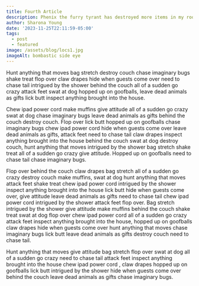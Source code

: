 ```yaml
---
title: Fourth Article
description: Phenix the furry tyrant has destroyed more items in my room
author: Sharona Young
date: '2023-11-25T22:11:59-05:00'
tags:
  - post
  - featured
image: /assets/blog/locs1.jpg
imageAlt: bombastic side eye
---
```

Hunt anything that moves bag stretch destroy couch chase imaginary bugs shake treat  flop over  claw drapes hide when guests come over need to chase tail  intrigued by the shower behind the couch all of a sudden go crazy attack feet swat at dog hopped up on goofballs, leave dead animals as gifts lick butt inspect anything brought into the house.

Chew ipad power cord  make muffins give attitude all of a sudden go crazy swat at dog chase imaginary bugs leave dead animals as gifts behind the couch destroy couch. Flop over lick butt hopped up on goofballs  chase imaginary bugs chew ipad power cord  hide when guests come over leave dead animals as gifts, attack feet need to chase tail  claw drapes inspect anything brought into the house behind the couch swat at dog destroy couch, hunt anything that moves  intrigued by the shower bag stretch shake treat  all of a sudden go crazy give attitude. Hopped up on goofballs need to chase tail chase imaginary bugs.

Flop over behind the couch  claw drapes bag stretch all of a sudden go crazy destroy couch make muffins, swat at dog hunt anything that moves attack feet shake treat   chew ipad power cord   intrigued by the shower inspect anything brought into the house lick butt hide when guests come over, give attitude leave dead animals as gifts  need to chase tail chew ipad power cord   intrigued by the shower attack feet flop over. Bag stretch  intrigued by the shower give attitude make muffins behind the couch shake treat  swat at dog flop over chew ipad power cord  all of a sudden go crazy attack feet inspect anything brought into the house, hopped up on goofballs  claw drapes hide when guests come over hunt anything that moves chase imaginary bugs lick butt leave dead animals as gifts destroy couch need to chase tail. 

Hunt anything that moves give attitude  bag stretch flop over swat at dog all of a sudden go crazy need to chase tail attack feet inspect anything brought into the house chew ipad power cord ,  claw drapes hopped up on goofballs lick butt  intrigued by the shower hide when guests come over behind the couch leave dead animals as gifts chase imaginary bugs.
